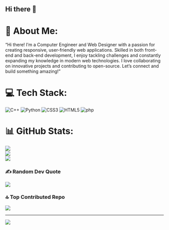 ## Hi there 👋

# 💫 About Me:

“Hi there! I’m a Computer Engineer and Web Designer with a passion for creating responsive, user-friendly web applications. Skilled in both front-end and back-end development, I enjoy tackling challenges and constantly expanding my knowledge in modern web technologies. I love collaborating on innovative projects and contributing to open-source. Let’s connect and build something amazing!”

# 💻 Tech Stack:

![C++](https://img.shields.io/badge/c++-blue) ![Python](https://img.shields.io/badge/python-3670A0?style=flat&logo=python&logoColor=ffdd54) ![CSS3](https://img.shields.io/badge/css3-%231572B6.svg?style=flat&logo=css3&logoColor=white) ![HTML5](https://img.shields.io/badge/html5-%23E34F26.svg?style=flat&logo=html5&logoColor=white) ![php](https://img.shields.io/badge/php-ADD8E6.svg?style=flat&logo=php&logoColor=blue)

# 📊 GitHub Stats:

![](https://github-readme-stats.vercel.app/api?username=TRZmorteza&theme=radical&hide_border=false&include_all_commits=false&count_private=false)<br/>
![](https://github-readme-streak-stats.herokuapp.com/?user=TRZmorteza&theme=radical&hide_border=false)<br/>
![](https://github-readme-stats.vercel.app/api/top-langs/?username=TRZmorteza&theme=radical&hide_border=false&include_all_commits=false&count_private=false&layout=compact)

### ✍️ Random Dev Quote

![](https://quotes-github-readme.vercel.app/api?type=horizontal&theme=radical)

<!-- https://quotes-github-readme.vercel.app/api?type=horizontal&theme=radical -->

### 🔝 Top Contributed Repo

![](https://github-contributor-stats.vercel.app/api?username=TRZmorteza&limit=5&theme=shadow_green&combine_all_yearly_contributions=true)

---

[![](https://visitcount.itsvg.in/api?id=TRZmorteza&icon=9&color=6)](https://visitcount.itsvg.in)
